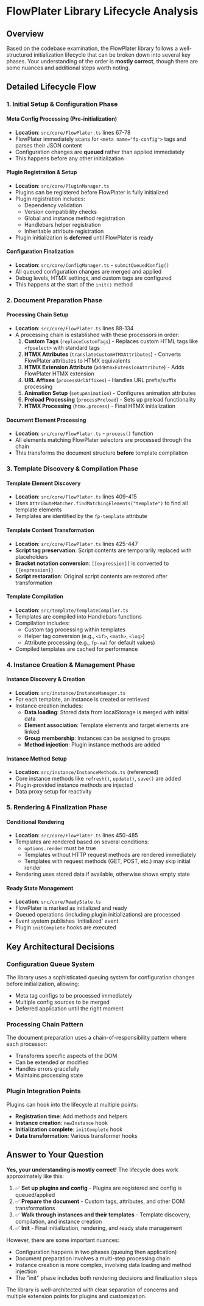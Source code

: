 # FlowPlater Library Lifecycle Analysis

## Overview

Based on the codebase examination, the FlowPlater library follows a well-structured initialization lifecycle that can be broken down into several key phases. Your understanding of the order is **mostly correct**, though there are some nuances and additional steps worth noting.

## Detailed Lifecycle Flow

### 1. **Initial Setup & Configuration Phase**

#### Meta Config Processing (Pre-initialization)
- **Location**: `src/core/FlowPlater.ts` lines 67-78
- FlowPlater immediately scans for `<meta name="fp-config">` tags and parses their JSON content
- Configuration changes are **queued** rather than applied immediately
- This happens before any other initialization

#### Plugin Registration & Setup
- **Location**: `src/core/PluginManager.ts`
- Plugins can be registered before FlowPlater is fully initialized
- Plugin registration includes:
  - Dependency validation
  - Version compatibility checks
  - Global and instance method registration
  - Handlebars helper registration
  - Inheritable attribute registration
- Plugin initialization is **deferred** until FlowPlater is ready

#### Configuration Finalization
- **Location**: `src/core/ConfigManager.ts` - `submitQueuedConfig()`
- All queued configuration changes are merged and applied
- Debug levels, HTMX settings, and custom tags are configured
- This happens at the start of the `init()` method

### 2. **Document Preparation Phase**

#### Processing Chain Setup
- **Location**: `src/core/FlowPlater.ts` lines 88-134
- A processing chain is established with these processors in order:
  1. **Custom Tags** (`replaceCustomTags`) - Replaces custom HTML tags like `<fpselect>` with standard tags
  2. **HTMX Attributes** (`translateCustomHTMXAttributes`) - Converts FlowPlater attributes to HTMX equivalents
  3. **HTMX Extension Attribute** (`addHtmxExtensionAttribute`) - Adds FlowPlater HTMX extension
  4. **URL Affixes** (`processUrlAffixes`) - Handles URL prefix/suffix processing
  5. **Animation Setup** (`setupAnimation`) - Configures animation attributes
  6. **Preload Processing** (`processPreload`) - Sets up preload functionality
  7. **HTMX Processing** (`htmx.process`) - Final HTMX initialization

#### Document Element Processing
- **Location**: `src/core/FlowPlater.ts` - `process()` function
- All elements matching FlowPlater selectors are processed through the chain
- This transforms the document structure **before** template compilation

### 3. **Template Discovery & Compilation Phase**

#### Template Element Discovery
- **Location**: `src/core/FlowPlater.ts` lines 409-415
- Uses `AttributeMatcher.findMatchingElements("template")` to find all template elements
- Templates are identified by the `fp-template` attribute

#### Template Content Transformation
- **Location**: `src/core/FlowPlater.ts` lines 425-447
- **Script tag preservation**: Script contents are temporarily replaced with placeholders
- **Bracket notation conversion**: `[[expression]]` is converted to `{{expression}}`
- **Script restoration**: Original script contents are restored after transformation

#### Template Compilation
- **Location**: `src/template/TemplateCompiler.ts`
- Templates are compiled into Handlebars functions
- Compilation includes:
  - Custom tag processing within templates
  - Helper tag conversion (e.g., `<if>`, `<math>`, `<log>`)
  - Attribute processing (e.g., `fp-val` for default values)
- Compiled templates are cached for performance

### 4. **Instance Creation & Management Phase**

#### Instance Discovery & Creation
- **Location**: `src/instance/InstanceManager.ts`
- For each template, an instance is created or retrieved
- Instance creation includes:
  - **Data loading**: Stored data from localStorage is merged with initial data
  - **Element association**: Template elements and target elements are linked
  - **Group membership**: Instances can be assigned to groups
  - **Method injection**: Plugin instance methods are added

#### Instance Method Setup
- **Location**: `src/instance/InstanceMethods.ts` (referenced)
- Core instance methods like `refresh()`, `update()`, `save()` are added
- Plugin-provided instance methods are injected
- Data proxy setup for reactivity

### 5. **Rendering & Finalization Phase**

#### Conditional Rendering
- **Location**: `src/core/FlowPlater.ts` lines 450-485
- Templates are rendered based on several conditions:
  - `options.render` must be true
  - Templates without HTTP request methods are rendered immediately
  - Templates with request methods (GET, POST, etc.) may skip initial render
- Rendering uses stored data if available, otherwise shows empty state

#### Ready State Management
- **Location**: `src/core/ReadyState.ts`
- FlowPlater is marked as initialized and ready
- Queued operations (including plugin initializations) are processed
- Event system publishes 'initialized' event
- Plugin `initComplete` hooks are executed

## Key Architectural Decisions

### Configuration Queue System
The library uses a sophisticated queuing system for configuration changes before initialization, allowing:
- Meta tag configs to be processed immediately
- Multiple config sources to be merged
- Deferred application until the right moment

### Processing Chain Pattern
The document preparation uses a chain-of-responsibility pattern where each processor:
- Transforms specific aspects of the DOM
- Can be extended or modified
- Handles errors gracefully
- Maintains processing state

### Plugin Integration Points
Plugins can hook into the lifecycle at multiple points:
- **Registration time**: Add methods and helpers
- **Instance creation**: `newInstance` hook
- **Initialization complete**: `initComplete` hook
- **Data transformation**: Various transformer hooks

## Answer to Your Question

**Yes, your understanding is mostly correct!** The lifecycle does work approximately like this:

1. ✅ **Set up plugins and config** - Plugins are registered and config is queued/applied
2. ✅ **Prepare the document** - Custom tags, attributes, and other DOM transformations
3. ✅ **Walk through instances and their templates** - Template discovery, compilation, and instance creation
4. ✅ **Init** - Final initialization, rendering, and ready state management

However, there are some important nuances:
- Configuration happens in two phases (queuing then application)
- Document preparation involves a multi-step processing chain
- Instance creation is more complex, involving data loading and method injection
- The "init" phase includes both rendering decisions and finalization steps

The library is well-architected with clear separation of concerns and multiple extension points for plugins and customization.